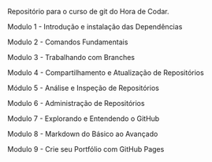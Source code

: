 Repositório para o curso de git do Hora de Codar.

<p>Modulo 1 - Introdução e instalação das Dependências
<p>Modulo 2 - Comandos Fundamentais
<p>Modulo 3 - Trabalhando com Branches
<p>Modulo 4 - Compartilhamento e Atualização de Repositórios
<p>Módulo 5 - Análise e Inspeção de Repositórios
<p>Modulo 6 - Administração de Repositórios
<p>Modulo 7 - Explorando e Entendendo o GitHub
<p>Modulo 8 - Markdown do Básico ao Avançado
<p>Modulo 9 - Crie seu Portfólio com GitHub Pages
